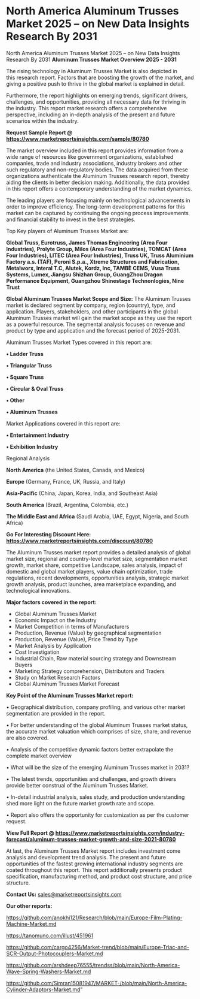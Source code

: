 # North America Aluminum Trusses Market 2025 – on New Data Insights Research By 2031
North America Aluminum Trusses Market 2025 – on New Data Insights Research By 2031
<Strong> Aluminum Trusses Market Overview 2025 - 2031</strong>

The rising technology in Aluminum Trusses Market is also depicted in this research report. Factors that are boosting the growth of the market, and giving a positive push to thrive in the global market is explained in detail.

Furthermore, the report highlights on emerging trends, significant drivers, challenges, and opportunities, providing all necessary data for thriving in the industry. This report market research offers a comprehensive perspective, including an in-depth analysis of the present and future scenarios within the industry.

<strong>Request Sample Report @ <a href=https://www.marketreportsinsights.com/sample/80780>https://www.marketreportsinsights.com/sample/80780</a></strong>

The market overview included in this report provides information from a wide range of resources like government organizations, established companies, trade and industry associations, industry brokers and other such regulatory and non-regulatory bodies. The data acquired from these organizations authenticate the Aluminum Trusses research report, thereby aiding the clients in better decision making. Additionally, the data provided in this report offers a contemporary understanding of the market dynamics.

The leading players are focusing mainly on technological advancements in order to improve efficiency. The long-term development patterns for this market can be captured by continuing the ongoing process improvements and financial stability to invest in the best strategies.

Top Key players of Aluminum Trusses Market are:

<strong>Global Truss, Eurotruss, James Thomas Engineering (Area Four Industries), Prolyte Group, Milos (Area Four Industries), TOMCAT (Area Four Industries), LITEC (Area Four Industries), Truss UK, Truss Aluminium Factory a.s. (TAF), Peroni S.p.a., Xtreme Structures and Fabrication, Metalworx, Interal T.C, Alutek, Kordz, Inc, TAMBÈ CEMS, Vusa Truss Systems, Lumex, Jiangsu Shizhan Group, GuangZhou Dragon Performance Equipment, Guangzhou Shinestage Technonlogies, Nine Trust</strong>

<strong><b>Global Aluminum Trusses Market Scope and Size:</b></strong>
The Aluminum Trusses market is declared segment by company, region (country), type, and application. Players, stakeholders, and other participants in the global Aluminum Trusses market will gain the market scope as they use the report as a powerful resource. The segmental analysis focuses on revenue and product by type and application and the forecast period of 2025-2031.

Aluminum Trusses Market Types covered in this report are:

<strong>• Ladder Truss

• Triangular Truss

• Square Truss

• Circular & Oval Truss

• Other

• Aluminum Trusses</strong>

Market Applications covered in this report are:

<strong>• Entertainment Industry

• Exhibition Industry</strong> 

Regional Analysis

<strong>North America</strong> (the United States, Canada, and Mexico)

<strong>Europe</strong> (Germany, France, UK, Russia, and Italy)

<strong>Asia-Pacific</strong> (China, Japan, Korea, India, and Southeast Asia)

<strong>South America</strong> (Brazil, Argentina, Colombia, etc.)

<strong>The Middle East and Africa</strong> (Saudi Arabia, UAE, Egypt, Nigeria, and South Africa)

<strong>Go For Interesting Discount Here: <a href=https://www.marketreportsinsights.com/discount/80780>https://www.marketreportsinsights.com/discount/80780</a></strong>

The Aluminum Trusses market report provides a detailed analysis of global market size, regional and country-level market size, segmentation market growth, market share, competitive Landscape, sales analysis, impact of domestic and global market players, value chain optimization, trade regulations, recent developments, opportunities analysis, strategic market growth analysis, product launches, area marketplace expanding, and technological innovations.

<strong><b>Major factors covered in the report:</b></strong>
<ul>
  <li>Global Aluminum Trusses Market </li>
  <li>Economic Impact on the Industry</li>
  <li>Market Competition in terms of Manufacturers</li>
  <li>Production, Revenue (Value) by geographical segmentation</li>
  <li>Production, Revenue (Value), Price Trend by Type</li>
  <li>Market Analysis by Application</li>
  <li>Cost Investigation</li>
  <li>Industrial Chain, Raw material sourcing strategy and Downstream Buyers</li>
  <li>Marketing Strategy comprehension, Distributors and Traders</li>
  <li>Study on Market Research Factors</li>
  <li>Global Aluminum Trusses Market Forecast</li>
</ul>

<strong><b>Key Point of the Aluminum Trusses Market report:</b></strong>

• Geographical distribution, company profiling, and various other market segmentation are provided in the report.

• For better understanding of the global Aluminum Trusses market status, the accurate market valuation which comprises of size, share, and revenue are also covered.

• Analysis of the competitive dynamic factors better extrapolate the complete market overview

• What will be the size of the emerging Aluminum Trusses market in 2031?

• The latest trends, opportunities and challenges, and growth drivers provide better construal of the Aluminum Trusses Market.

• In-detail industrial analysis, sales study, and production understanding shed more light on the future market growth rate and scope.

• Report also offers the opportunity for customization as per the customer request.

<strong><b>View Full Report @ <a href=https://www.marketreportsinsights.com/industry-forecast/aluminum-trusses-market-growth-and-size-2021-80780>https://www.marketreportsinsights.com/industry-forecast/aluminum-trusses-market-growth-and-size-2021-80780</a></b></strong>


At last, the Aluminum Trusses Market report includes investment come analysis and development trend analysis. The present and future opportunities of the fastest growing international industry segments are coated throughout this report. This report additionally presents product specification, manufacturing method, and product cost structure, and price structure.

<strong>Contact Us:</strong>
sales@marketreportsinsights.com

<strong>Our other reports:</strong>

<a href=https://github.com/anokhi121/Research/blob/main/Europe-Film-Plating-Machine-Market.md>https://github.com/anokhi121/Research/blob/main/Europe-Film-Plating-Machine-Market.md</a>

<a href=https://tanomuno.com/illust/451961>https://tanomuno.com/illust/451961</a>

<a href=https://github.com/cargo4256/Market-trend/blob/main/Europe-Triac-and-SCR-Output-Photocouplers-Market.md>https://github.com/cargo4256/Market-trend/blob/main/Europe-Triac-and-SCR-Output-Photocouplers-Market.md</a>

<a href=https://github.com/arshdeep76555/trendss/blob/main/North-America-Wave-Spring-Washers-Market.md>https://github.com/arshdeep76555/trendss/blob/main/North-America-Wave-Spring-Washers-Market.md</a>

<a href=https://github.com/Simran15081947/MARKET-/blob/main/North-America-Cylinder-Adaptors-Market.md>https://github.com/Simran15081947/MARKET-/blob/main/North-America-Cylinder-Adaptors-Market.md</a>"
